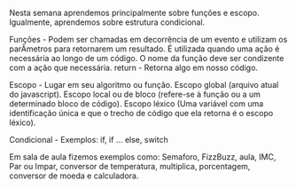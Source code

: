 Nesta semana aprendemos principalmente sobre funções e escopo. Igualmente, aprendemos sobre estrutura condicional.

Funções - Podem ser chamadas em decorrência de um evento e utilizam os parÂmetros para retornarem um resultado. É utilizada quando uma ação é necessária ao longo de um código. O nome da função deve ser condizente com a ação que necessária.
return - Retorna algo  em nosso código.

Escopo - Lugar em seu algoritmo ou função. Escopo global (arquivo atual do javascript). Escopo local ou de bloco (refere-se à função ou a um determinado bloco de código). Escopo léxico (Uma variável com uma identificação única e que o trecho de código que ela retorna é o escopo léxico).

Condicional - Exemplos: if, if ... else, switch

Em sala de aula fizemos exemplos como: Semaforo, FizzBuzz, aula, IMC, Par ou Impar, conversor de temperatura, multiplica, porcentagem, conversor de moeda e calculadora.


